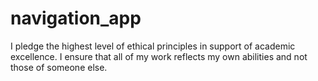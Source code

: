 # navigation_app
I pledge the highest level of ethical principles in support of academic excellence.  I ensure that all of my work reflects my own abilities and not those of someone else.